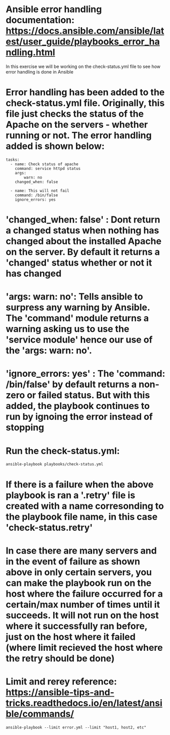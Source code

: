 # Ansible error handling documentation: https://docs.ansible.com/ansible/latest/user_guide/playbooks_error_handling.html

In this exercise we will be working on the check-status.yml file to see how error handling is done in Ansible

# Error handling has been added to the check-status.yml file. Originally, this file just checks the status of the Apache on the servers - whether running or not. The error handling added is shown below:

    tasks:
      - name: Check status of apache
        command: service httpd status
        args:
            warn: no
        changed_when: false

      - name: This will not fail
        command: /bin/false
        ignore_errors: yes

# 'changed_when: false' : Dont return a changed status when nothing has changed about the installed Apache on the server. By default it returns a 'changed' status whether or not it has changed

# 'args: warn: no': Tells ansible to surpress any warning by Ansible. The 'command' module returns a warning asking us to use the 'service module' hence our use of the 'args: warn: no'.

# 'ignore_errors: yes' : The 'command: /bin/false' by default returns a non-zero or failed status. But with this added, the playbook continues to run by ignoing the error instead of stopping

# Run the check-status.yml:

    ansible-playbook playbooks/check-status.yml

# If there is a failure when the above playbook is ran a '.retry' file is created with a name corresonding to the playbook file name, in this case 'check-status.retry'

# In case there are many servers and in the event of failure as shown above in only certain servers, you can make the playbook run on the host where the failure occurred for a certain/max number of times until it succeeds. It will not run on the host where it successfully ran before, just on the host where it failed (where limit recieved the host where the retry should be done)

# Limit and rerey reference: https://ansible-tips-and-tricks.readthedocs.io/en/latest/ansible/commands/

    ansible-playbook --limit error.yml --limit "host1, host2, etc"
